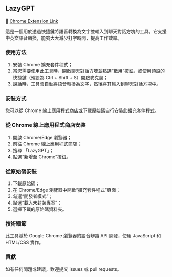 ## LazyGPT

🚀 [Chrome Extension Link](https://oakmega.ai/lazy-gpt)

這是一個用於透過快捷鍵將語音轉換為文字並輸入到聊天對話方塊的工具。它支援中英文語音轉換，能夠大大減少打字時間，提高工作效率。

### 使用方法
1. 安裝 Chrome 擴充套件程式；
2. 當您需要使用此工具時，開啟聊天對話方塊並點選“啟用”按鈕，或使用預設的快捷鍵（預設為 Ctrl + Shift + S）開啟麥克風；
3. 說話時，工具會自動將語音轉換為文字，然後將其輸入到聊天對話方塊中。

### 安裝方式
您可以從 Chrome 線上應用程式商店或下載原始碼自行安裝此擴充套件程式。

### 從 Chrome 線上應用程式商店安裝
1. 開啟 Chrome/Edge 瀏覽器；
2. 前往 Chrome 線上應用程式商店；
3. 搜尋 「LazyGPT」；
4. 點選“新增至 Chrome”按鈕。

### 從原始碼安裝
1. 下載原始碼；
2. 在 Chrome/Edge 瀏覽器中開啟“擴充套件程式”頁面；
3. 勾選“開發者模式”；
4. 點選“載入未封裝專案”；
5. 選擇下載的原始碼資料夾。


### 技術細節
此工具基於 Google Chrome 瀏覽器的語音辨識 API 開發，使用 JavaScript 和 HTML/CSS 實作。

### 貢獻
如有任何問題或建議，歡迎提交 issues 或 pull requests。
